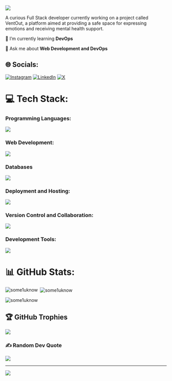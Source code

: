  <img src="https://readme-typing-svg.herokuapp.com/?font=Righteous&size=35&center=true&vCenter=true&width=500&height=70&duration=4000&lines=Hi+There!+👋;+I'm+Raghav+Sharma!;" />

A curious Full Stack developer currently working on a project called VentOut, a platform aimed at providing a safe space for expressing emotions and receiving mental health support.

🌱 I’m currently learning **DevOps**

💬 Ask me about **Web Development and DevOps**


## 🌐 Socials:
[![Instagram](https://img.shields.io/badge/Instagram-%23E4405F.svg?logo=Instagram&logoColor=white)](https://instagram.com/snippet.master__) [![LinkedIn](https://img.shields.io/badge/LinkedIn-%230077B5.svg?logo=linkedin&logoColor=white)](https://linkedin.com/in/raghavsharmaweb3) [![X](https://img.shields.io/badge/X-black.svg?logo=X&logoColor=white)](https://x.com/raghav_sharma_7) 

# 💻 Tech Stack:

### Programming Languages:
<img src="https://skillicons.dev/icons?i=javascript,typescript,cpp"/>

### Web Development:
<img src="https://skillicons.dev/icons?i=html,css,bootstrap,tailwind,materialui,react,nextjs,express,nodejs,vite" />

### Databases 
<img src="https://skillicons.dev/icons?i=mongodb"/>

### Deployment and Hosting:
<img src="https://skillicons.dev/icons?i=vercel,netlify" />

### Version Control and Collaboration:
<img src="https://skillicons.dev/icons?i=git,github" />

### Development Tools:
<img src="https://skillicons.dev/icons?i=powershell,postman,vscode" />

# 📊 GitHub Stats:
<p><img align="left" src="https://github-readme-stats.vercel.app/api/top-langs?username=some1uknow&theme=react&show_icons=true&locale=en&layout=compact" alt="some1uknow" /></p>
<p>&nbsp;<img align="center" src="https://github-readme-stats.vercel.app/api?username=some1uknow&theme=react&show_icons=true&locale=en" alt="some1uknow" /></p>
<p><img align="center" src="https://github-readme-streak-stats.herokuapp.com/?user=some1uknow&theme=react&" alt="some1uknow" /></p>

## 🏆 GitHub Trophies
![](https://github-profile-trophy.vercel.app/?username=Some1Uknow&theme=radical&no-frame=false&no-bg=true&margin-w=4)

### ✍️ Random Dev Quote
![](https://quotes-github-readme.vercel.app/api?type=horizontal&theme=radical)

---
![](https://komarev.com/ghpvc/?username=some1uknow&color=blueviolet)

<!-- Proudly created with GPRM ( https://gprm.itsvg.in ) -->
